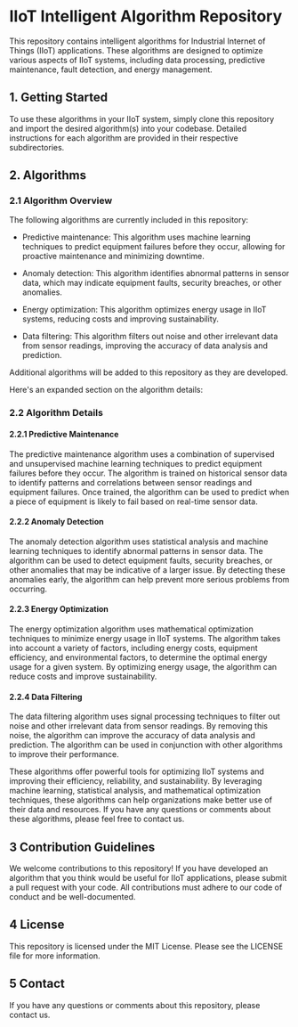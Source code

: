 # IIoT Intelligent Algorithm Repository

This repository contains intelligent algorithms for Industrial Internet of Things (IIoT) applications. These algorithms are designed to optimize various aspects of IIoT systems, including data processing, predictive maintenance, fault detection, and energy management.

## 1. Getting Started
To use these algorithms in your IIoT system, simply clone this repository and import the desired algorithm(s) into your codebase. Detailed instructions for each algorithm are provided in their respective subdirectories.

## 2. Algorithms 
### 2.1 Algorithm Overview
The following algorithms are currently included in this repository:

+ Predictive maintenance: This algorithm uses machine learning techniques to predict equipment failures before they occur, allowing for proactive maintenance and minimizing downtime.

+ Anomaly detection: This algorithm identifies abnormal patterns in sensor data, which may indicate equipment faults, security breaches, or other anomalies.

+ Energy optimization: This algorithm optimizes energy usage in IIoT systems, reducing costs and improving sustainability.

+ Data filtering: This algorithm filters out noise and other irrelevant data from sensor readings, improving the accuracy of data analysis and prediction.

Additional algorithms will be added to this repository as they are developed.

Here's an expanded section on the algorithm details:

### 2.2 Algorithm Details

#### 2.2.1 Predictive Maintenance
The predictive maintenance algorithm uses a combination of supervised and unsupervised machine learning techniques to predict equipment failures before they occur. The algorithm is trained on historical sensor data to identify patterns and correlations between sensor readings and equipment failures. Once trained, the algorithm can be used to predict when a piece of equipment is likely to fail based on real-time sensor data.

#### 2.2.2 Anomaly Detection
The anomaly detection algorithm uses statistical analysis and machine learning techniques to identify abnormal patterns in sensor data. The algorithm can be used to detect equipment faults, security breaches, or other anomalies that may be indicative of a larger issue. By detecting these anomalies early, the algorithm can help prevent more serious problems from occurring.

#### 2.2.3 Energy Optimization
The energy optimization algorithm uses mathematical optimization techniques to minimize energy usage in IIoT systems. The algorithm takes into account a variety of factors, including energy costs, equipment efficiency, and environmental factors, to determine the optimal energy usage for a given system. By optimizing energy usage, the algorithm can reduce costs and improve sustainability.

#### 2.2.4 Data Filtering
The data filtering algorithm uses signal processing techniques to filter out noise and other irrelevant data from sensor readings. By removing this noise, the algorithm can improve the accuracy of data analysis and prediction. The algorithm can be used in conjunction with other algorithms to improve their performance.



These algorithms offer powerful tools for optimizing IIoT systems and improving their efficiency, reliability, and sustainability. By leveraging machine learning, statistical analysis, and mathematical optimization techniques, these algorithms can help organizations make better use of their data and resources. If you have any questions or comments about these algorithms, please feel free to contact us.

## 3 Contribution Guidelines
We welcome contributions to this repository! If you have developed an algorithm that you think would be useful for IIoT applications, please submit a pull request with your code. All contributions must adhere to our code of conduct and be well-documented.

## 4 License
This repository is licensed under the MIT License. Please see the LICENSE file for more information.

## 5 Contact
If you have any questions or comments about this repository, please contact us.
